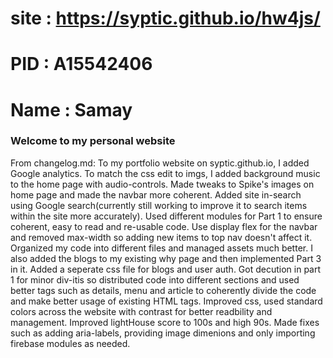 # site : https://syptic.github.io/hw4js/
# PID : A15542406
# Name : Samay

### Welcome to my personal website ###
From changelog.md:
To my portfolio website on syptic.github.io, I added Google analytics.
To match the css edit to imgs, I added background music to the home page with audio-controls.
Made tweaks to Spike's images on home page and made the navbar more coherent.
Added site in-search using Google search(currently still working to improve it to search items within the site more accurately).
Used different modules for Part 1 to ensure coherent, easy to read and re-usable code.
Use display flex for the navbar and removed max-width so adding new items to top nav doesn't affect it.
Organized my code into different files and managed assets much better.
I also added the blogs to my existing why page and then implemented Part 3 in it.
Added a seperate css file for blogs and user auth. 
Got decution in part 1 for minor div-itis so distributed code into different sections and used better tags such as details, menu and article to coherently divide the code and make better usage of existing HTML tags.
Improved css, used standard colors across the website with contrast for better readbility and management.
Improved lightHouse score to 100s and high 90s. Made fixes such as adding aria-labels, providing image dimenions and only importing firebase modules as needed.

